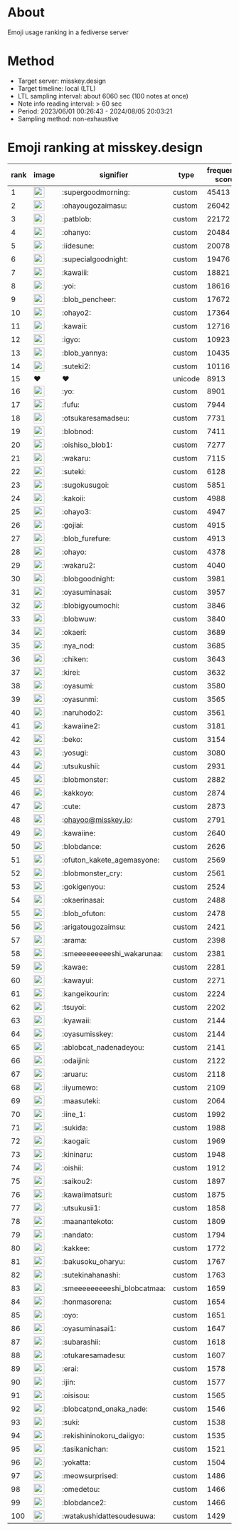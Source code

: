# About
Emoji usage ranking in a fediverse server

# Method
- Target server: misskey.design
- Target timeline: local (LTL)
- LTL sampling interval: about 6060 sec (100 notes at once)
- Note info reading interval: > 60 sec
- Period: 2023/06/01 00:26:43 - 2024/08/05 20:03:21 
- Sampling method: non-exhaustive

# Emoji ranking at misskey.design

|rank|image|signifier|type|frequency score|
|----|----|----|----|----|
|1|<img height="24" src="https://misskey.design/emoji/supergoodmorning.webp">|:supergoodmorning:|custom|45413|
|2|<img height="24" src="https://misskey.design/emoji/ohayougozaimasu.webp">|:ohayougozaimasu:|custom|26042|
|3|<img height="24" src="https://misskey.design/emoji/patblob.webp">|:patblob:|custom|22172|
|4|<img height="24" src="https://misskey.design/emoji/ohanyo.webp">|:ohanyo:|custom|20484|
|5|<img height="24" src="https://misskey.design/emoji/iidesune.webp">|:iidesune:|custom|20078|
|6|<img height="24" src="https://misskey.design/emoji/supecialgoodnight.webp">|:supecialgoodnight:|custom|19476|
|7|<img height="24" src="https://misskey.design/emoji/kawaiii.webp">|:kawaiii:|custom|18821|
|8|<img height="24" src="https://misskey.design/emoji/yoi.webp">|:yoi:|custom|18616|
|9|<img height="24" src="https://misskey.design/emoji/blob_pencheer.webp">|:blob_pencheer:|custom|17672|
|10|<img height="24" src="https://misskey.design/emoji/ohayo2.webp">|:ohayo2:|custom|17364|
|11|<img height="24" src="https://misskey.design/emoji/kawaii.webp">|:kawaii:|custom|12716|
|12|<img height="24" src="https://misskey.design/emoji/igyo.webp">|:igyo:|custom|10923|
|13|<img height="24" src="https://misskey.design/emoji/blob_yannya.webp">|:blob_yannya:|custom|10435|
|14|<img height="24" src="https://misskey.design/emoji/suteki2.webp">|:suteki2:|custom|10116|
|15|❤|❤|unicode|8913|
|16|<img height="24" src="https://misskey.design/emoji/yo.webp">|:yo:|custom|8901|
|17|<img height="24" src="https://misskey.design/emoji/fufu.webp">|:fufu:|custom|7944|
|18|<img height="24" src="https://misskey.design/emoji/otsukaresamadseu.webp">|:otsukaresamadseu:|custom|7731|
|19|<img height="24" src="https://misskey.design/emoji/blobnod.webp">|:blobnod:|custom|7411|
|20|<img height="24" src="https://misskey.design/emoji/oishiso_blob1.webp">|:oishiso_blob1:|custom|7277|
|21|<img height="24" src="https://misskey.design/emoji/wakaru.webp">|:wakaru:|custom|7115|
|22|<img height="24" src="https://misskey.design/emoji/suteki.webp">|:suteki:|custom|6128|
|23|<img height="24" src="https://misskey.design/emoji/sugokusugoi.webp">|:sugokusugoi:|custom|5851|
|24|<img height="24" src="https://misskey.design/emoji/kakoii.webp">|:kakoii:|custom|4988|
|25|<img height="24" src="https://misskey.design/emoji/ohayo3.webp">|:ohayo3:|custom|4947|
|26|<img height="24" src="https://misskey.design/emoji/gojiai.webp">|:gojiai:|custom|4915|
|27|<img height="24" src="https://misskey.design/emoji/blob_furefure.webp">|:blob_furefure:|custom|4913|
|28|<img height="24" src="https://misskey.design/emoji/ohayo.webp">|:ohayo:|custom|4378|
|29|<img height="24" src="https://misskey.design/emoji/wakaru2.webp">|:wakaru2:|custom|4040|
|30|<img height="24" src="https://misskey.design/emoji/blobgoodnight.webp">|:blobgoodnight:|custom|3981|
|31|<img height="24" src="https://misskey.design/emoji/oyasuminasai.webp">|:oyasuminasai:|custom|3957|
|32|<img height="24" src="https://misskey.design/emoji/blobigyoumochi.webp">|:blobigyoumochi:|custom|3846|
|33|<img height="24" src="https://misskey.design/emoji/blobwuw.webp">|:blobwuw:|custom|3840|
|34|<img height="24" src="https://misskey.design/emoji/okaeri.webp">|:okaeri:|custom|3689|
|35|<img height="24" src="https://misskey.design/emoji/nya_nod.webp">|:nya_nod:|custom|3685|
|36|<img height="24" src="https://misskey.design/emoji/chiken.webp">|:chiken:|custom|3643|
|37|<img height="24" src="https://misskey.design/emoji/kirei.webp">|:kirei:|custom|3632|
|38|<img height="24" src="https://misskey.design/emoji/oyasumi.webp">|:oyasumi:|custom|3580|
|39|<img height="24" src="https://misskey.design/emoji/oyasunmi.webp">|:oyasunmi:|custom|3565|
|40|<img height="24" src="https://misskey.design/emoji/naruhodo2.webp">|:naruhodo2:|custom|3561|
|41|<img height="24" src="https://misskey.design/emoji/kawaiine2.webp">|:kawaiine2:|custom|3181|
|42|<img height="24" src="https://misskey.design/emoji/beko.webp">|:beko:|custom|3154|
|43|<img height="24" src="https://misskey.design/emoji/yosugi.webp">|:yosugi:|custom|3080|
|44|<img height="24" src="https://misskey.design/emoji/utsukushii.webp">|:utsukushii:|custom|2931|
|45|<img height="24" src="https://misskey.design/emoji/blobmonster.webp">|:blobmonster:|custom|2882|
|46|<img height="24" src="https://misskey.design/emoji/kakkoyo.webp">|:kakkoyo:|custom|2874|
|47|<img height="24" src="https://misskey.design/emoji/cute.webp">|:cute:|custom|2873|
|48|<img height="24" src="https://misskey.design/emoji/ohayoo.webp">|:ohayoo@misskey.io:|custom|2791|
|49|<img height="24" src="https://misskey.design/emoji/kawaiine.webp">|:kawaiine:|custom|2640|
|50|<img height="24" src="https://misskey.design/emoji/blobdance.webp">|:blobdance:|custom|2626|
|51|<img height="24" src="https://misskey.design/emoji/ofuton_kakete_agemasyone.webp">|:ofuton_kakete_agemasyone:|custom|2569|
|52|<img height="24" src="https://misskey.design/emoji/blobmonster_cry.webp">|:blobmonster_cry:|custom|2561|
|53|<img height="24" src="https://misskey.design/emoji/gokigenyou.webp">|:gokigenyou:|custom|2524|
|54|<img height="24" src="https://misskey.design/emoji/okaerinasai.webp">|:okaerinasai:|custom|2488|
|55|<img height="24" src="https://misskey.design/emoji/blob_ofuton.webp">|:blob_ofuton:|custom|2478|
|56|<img height="24" src="https://misskey.design/emoji/arigatougozaimsu.webp">|:arigatougozaimsu:|custom|2421|
|57|<img height="24" src="https://misskey.design/emoji/arama.webp">|:arama:|custom|2398|
|58|<img height="24" src="https://misskey.design/emoji/smeeeeeeeeeshi_wakarunaa.webp">|:smeeeeeeeeeshi_wakarunaa:|custom|2381|
|59|<img height="24" src="https://misskey.design/emoji/kawae.webp">|:kawae:|custom|2281|
|60|<img height="24" src="https://misskey.design/emoji/kawayui.webp">|:kawayui:|custom|2271|
|61|<img height="24" src="https://misskey.design/emoji/kangeikourin.webp">|:kangeikourin:|custom|2224|
|62|<img height="24" src="https://misskey.design/emoji/tsuyoi.webp">|:tsuyoi:|custom|2202|
|63|<img height="24" src="https://misskey.design/emoji/kyawaii.webp">|:kyawaii:|custom|2144|
|64|<img height="24" src="https://misskey.design/emoji/oyasumisskey.webp">|:oyasumisskey:|custom|2144|
|65|<img height="24" src="https://misskey.design/emoji/ablobcat_nadenadeyou.webp">|:ablobcat_nadenadeyou:|custom|2141|
|66|<img height="24" src="https://misskey.design/emoji/odaijini.webp">|:odaijini:|custom|2122|
|67|<img height="24" src="https://misskey.design/emoji/aruaru.webp">|:aruaru:|custom|2118|
|68|<img height="24" src="https://misskey.design/emoji/iiyumewo.webp">|:iiyumewo:|custom|2109|
|69|<img height="24" src="https://misskey.design/emoji/maasuteki.webp">|:maasuteki:|custom|2064|
|70|<img height="24" src="https://misskey.design/emoji/iine_1.webp">|:iine_1:|custom|1992|
|71|<img height="24" src="https://misskey.design/emoji/sukida.webp">|:sukida:|custom|1988|
|72|<img height="24" src="https://misskey.design/emoji/kaogaii.webp">|:kaogaii:|custom|1969|
|73|<img height="24" src="https://misskey.design/emoji/kininaru.webp">|:kininaru:|custom|1948|
|74|<img height="24" src="https://misskey.design/emoji/oishii.webp">|:oishii:|custom|1912|
|75|<img height="24" src="https://misskey.design/emoji/saikou2.webp">|:saikou2:|custom|1897|
|76|<img height="24" src="https://misskey.design/emoji/kawaiimatsuri.webp">|:kawaiimatsuri:|custom|1875|
|77|<img height="24" src="https://misskey.design/emoji/utsukusii1.webp">|:utsukusii1:|custom|1858|
|78|<img height="24" src="https://misskey.design/emoji/maanantekoto.webp">|:maanantekoto:|custom|1809|
|79|<img height="24" src="https://misskey.design/emoji/nandato.webp">|:nandato:|custom|1794|
|80|<img height="24" src="https://misskey.design/emoji/kakkee.webp">|:kakkee:|custom|1772|
|81|<img height="24" src="https://misskey.design/emoji/bakusoku_oharyu.webp">|:bakusoku_oharyu:|custom|1767|
|82|<img height="24" src="https://misskey.design/emoji/sutekinahanashi.webp">|:sutekinahanashi:|custom|1763|
|83|<img height="24" src="https://misskey.design/emoji/smeeeeeeeeeshi_blobcatmaa.webp">|:smeeeeeeeeeshi_blobcatmaa:|custom|1659|
|84|<img height="24" src="https://misskey.design/emoji/honmasorena.webp">|:honmasorena:|custom|1654|
|85|<img height="24" src="https://misskey.design/emoji/oyo.webp">|:oyo:|custom|1651|
|86|<img height="24" src="https://misskey.design/emoji/oyasuminasai1.webp">|:oyasuminasai1:|custom|1647|
|87|<img height="24" src="https://misskey.design/emoji/subarashii.webp">|:subarashii:|custom|1618|
|88|<img height="24" src="https://misskey.design/emoji/otukaresamadesu.webp">|:otukaresamadesu:|custom|1607|
|89|<img height="24" src="https://misskey.design/emoji/erai.webp">|:erai:|custom|1578|
|90|<img height="24" src="https://misskey.design/emoji/ijin.webp">|:ijin:|custom|1577|
|91|<img height="24" src="https://misskey.design/emoji/oisisou.webp">|:oisisou:|custom|1565|
|92|<img height="24" src="https://misskey.design/emoji/blobcatpnd_onaka_nade.webp">|:blobcatpnd_onaka_nade:|custom|1546|
|93|<img height="24" src="https://misskey.design/emoji/suki.webp">|:suki:|custom|1538|
|94|<img height="24" src="https://misskey.design/emoji/rekishininokoru_daiigyo.webp">|:rekishininokoru_daiigyo:|custom|1535|
|95|<img height="24" src="https://misskey.design/emoji/tasikanichan.webp">|:tasikanichan:|custom|1521|
|96|<img height="24" src="https://misskey.design/emoji/yokatta.webp">|:yokatta:|custom|1504|
|97|<img height="24" src="https://misskey.design/emoji/meowsurprised.webp">|:meowsurprised:|custom|1486|
|98|<img height="24" src="https://misskey.design/emoji/omedetou.webp">|:omedetou:|custom|1466|
|99|<img height="24" src="https://misskey.design/emoji/blobdance2.webp">|:blobdance2:|custom|1466|
|100|<img height="24" src="https://misskey.design/emoji/watakushidattesoudesuwa.webp">|:watakushidattesoudesuwa:|custom|1429|
